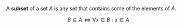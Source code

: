 A **subset** of a set $A$ is any set that contains some of the elements of $A$.

$$
B \subseteq A \iff \forall x \in B: x \in A
$$